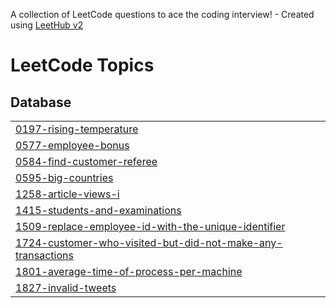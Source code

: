 A collection of LeetCode questions to ace the coding interview! - Created using [LeetHub v2](https://github.com/arunbhardwaj/LeetHub-2.0)
<!---LeetCode Topics Start-->
# LeetCode Topics
## Database
|  |
| ------- |
| [0197-rising-temperature](https://github.com/Dipak-8/SQL/tree/master/0197-rising-temperature) |
| [0577-employee-bonus](https://github.com/Dipak-8/SQL/tree/master/0577-employee-bonus) |
| [0584-find-customer-referee](https://github.com/Dipak-8/SQL/tree/master/0584-find-customer-referee) |
| [0595-big-countries](https://github.com/Dipak-8/SQL/tree/master/0595-big-countries) |
| [1258-article-views-i](https://github.com/Dipak-8/SQL/tree/master/1258-article-views-i) |
| [1415-students-and-examinations](https://github.com/Dipak-8/SQL/tree/master/1415-students-and-examinations) |
| [1509-replace-employee-id-with-the-unique-identifier](https://github.com/Dipak-8/SQL/tree/master/1509-replace-employee-id-with-the-unique-identifier) |
| [1724-customer-who-visited-but-did-not-make-any-transactions](https://github.com/Dipak-8/SQL/tree/master/1724-customer-who-visited-but-did-not-make-any-transactions) |
| [1801-average-time-of-process-per-machine](https://github.com/Dipak-8/SQL/tree/master/1801-average-time-of-process-per-machine) |
| [1827-invalid-tweets](https://github.com/Dipak-8/SQL/tree/master/1827-invalid-tweets) |
<!---LeetCode Topics End-->